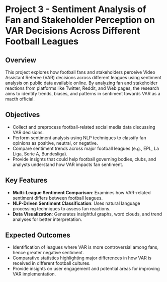 # Project 3 - Sentiment Analysis of Fan and Stakeholder Perception on VAR Decisions Across Different Football Leagues  

## Overview  
This project explores how football fans and stakeholders perceive Video Assistant Referee (VAR) decisions across different leagues using sentiment analysis on public data available online. By analyzing fan and stakeholder reactions from platforms like Twitter, Reddit, and Web pages, the research aims to identify trends, biases, and patterns in sentiment towards VAR as a macth official.  

## Objectives  
- Collect and preprocess football-related social media data discussing VAR decisions.  
- Perform sentiment analysis using NLP techniques to classify fan opinions as positive, neutral, or negative.  
- Compare sentiment trends across major football leagues (e.g., EPL, La Liga, Serie A, Bundesliga).   
- Provide insights that could help football governing bodies, clubs, and analysts understand how VAR impacts fan sentiment.

## Key Features  
- **Multi-League Sentiment Comparison**: Examines how VAR-related sentiment differs between football leagues.  
- **NLP-Driven Sentiment Classification**: Uses natural language processing techniques to assess fan reactions.  
- **Data Visualization**: Generates insightful graphs, word clouds, and trend analyses for better interpretation.  

## Expected Outcomes  
- Identification of leagues where VAR is more controversial among fans, hence greater negative sentiment.  
- Comparative statistics highlighting major differences in how VAR is received in different football cultures.
- Provide insights on user engagement and potential areas for improving VAR implementation.   

